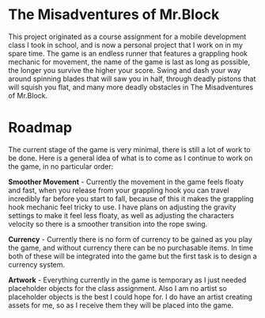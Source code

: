 # The Misadventures of Mr.Block
This project originated as a course assignment for a mobile development class I took in school, and is now a personal project that I work on in my spare time. The game is an endless runner that features a grappling hook mechanic for movement, the name of the game is last as long as possible, the longer you survive the higher your score. Swing and dash your way around spinning blades that will saw you in half, through deadly pistons that will squish you flat, and many more deadly obstacles in The Misadventures of Mr.Block.

# Roadmap
The current stage of the game is very minimal, there is still a lot of work to be done. Here is a general idea of what is to come as I continue to work on the game, in no particular order:

**Smoother Movement** - Currently the movement in the game feels floaty and fast, when you release from your grappling hook you can travel incredibly far before you start to fall, because of this it makes the grappling hook mechanic feel tricky to use. I have plans on adjusting the gravity settings to make it feel less floaty, as well as adjusting the characters velocity so there is a smoother transition into the rope swing.

**Currency** - Currently there is no form of currency to be gained as you play the game, and without currency there can be no purchasable items. In time both of these will be integrated into the game but the first task is to design a currency system.

**Artwork** - Everything currently in the game is temporary as I just needed placeholder objects for the class assignment. Also I am no artist so placeholder objects is the best I could hope for. I do have an artist creating assets for me, so as I receive them they will be placed into the game.
